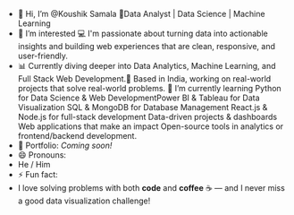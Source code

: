 - 👋 Hi, I’m @Koushik Samala 🎯Data Analyst | Data Science | Machine Learning
- 👀 I’m interested 💻 I'm passionate about turning data into actionable insights and building web experiences that are clean, responsive, and user-friendly.
- 📊 Currently diving deeper into Data Analytics, Machine Learning, and Full Stack Web Development.📍 Based in India, working on real-world projects that solve real-world problems. 🌱 I’m currently learning Python for Data Science & Web DevelopmentPower BI & Tableau for Data Visualization SQL & MongoDB for Database Management React.js & Node.js for full-stack development Data-driven projects & dashboards Web applications that make an impact Open-source tools in analytics or frontend/backend development.
- 🧠 Portfolio: _Coming soon!_
- 😄 Pronouns:
- He / Him
- ⚡ Fun fact:
- I love solving problems with both **code** and **coffee** ☕ — and I never miss a good data visualization challenge!

<!---
KoushikSamalaData/KoushikSamalaData is a ✨ special ✨ repository because its `README.md` (this file) appears on your GitHub profile.
You can click the Preview link to take a look at your changes.
--->
